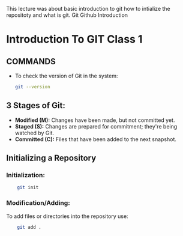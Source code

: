This lecture was about basic introduction to git how to intialize the repositoty and what is git.
Git Github Introduction

# Introduction To GIT Class 1

## COMMANDS

- To check the version of Git in the system:
  ```bash
  git --version
  ```

## 3 Stages of Git:

- **Modified (M):** Changes have been made, but not committed yet.
- **Staged (S):** Changes are prepared for commitment; they're being watched by Git.
- **Committed (C):** Files that have been added to the next snapshot.

## Initializing a Repository

### Initialization:

```bash
    git init
```

### Modification/Adding:

To add files or directories into the repository use:

```bash
    git add .
```
